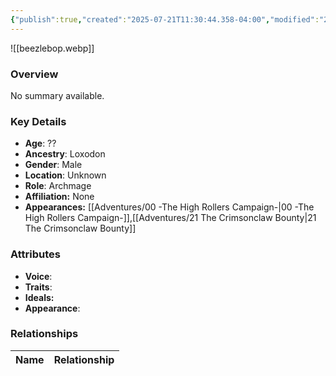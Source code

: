 ```yaml
---
{"publish":true,"created":"2025-07-21T11:30:44.358-04:00","modified":"2025-07-27T18:11:43.501-04:00","published":"2025-07-27T18:11:43.501-04:00","cssclasses":"","Age":"??","Ancestry":"Loxodon","Gender":"Male","Location":["Unknown"],"Role":["Archmage"],"Affiliation":["None"],"Appearances":["[[00 -The High Rollers Campaign-]]","[[21 The Crimsonclaw Bounty]]"]}
---
```



![[beezlebop.webp]]

### Overview
No summary available.

### Key Details
- **Age**: ??
- **Ancestry**: Loxodon
- **Gender**: Male
- **Location**: Unknown
- **Role**: Archmage
- **Affiliation:** None
- **Appearances:** [[Adventures/00 -The High Rollers Campaign-\|00 -The High Rollers Campaign-]],[[Adventures/21 The Crimsonclaw Bounty\|21 The Crimsonclaw Bounty]]

### Attributes
- **Voice**: 
- **Traits**: 
- **Ideals:** 
- **Appearance**:

### Relationships

| Name  | Relationship |
| ----- | ------------ |
